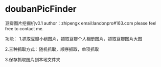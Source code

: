 doubanPicFinder
===============

豆瓣图片挖掘机v0.1
author：zhipengx
email:landonpro#163.com
please feel free to contact me.

功能：
1.抓取豆瓣小组图片，抓取豆瓣个人相册图片，抓取豆瓣图片大图

2.三种抓取方式：随机抓取，顺序抓取，单项抓取

3.保存抓取图片到本地文件夹
